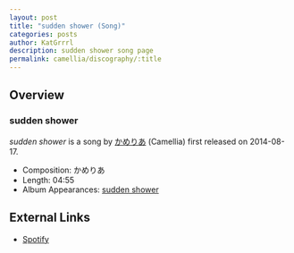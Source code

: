 ```yaml
---
layout: post
title: "sudden shower (Song)"
categories: posts
author: KatGrrrl
description: sudden shower song page
permalink: camellia/discography/:title
---
```


## Overview

### sudden shower

*sudden shower* is a song by [かめりあ](/camellia) (Camellia) first released on 2014-08-17.

* Composition: かめりあ
* Length: 04:55
* Album Appearances: [sudden shower](<{% link postsInclude/_posts/camellia/albums/sudden-shower/2023-12-05-sudden-shower.md %}>)

## External Links

* [Spotify](https://open.spotify.com/track/2VSUklY9AdiE6EMb9wgnCp?si=7bfa73140e084bef)
